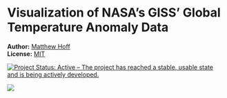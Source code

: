 
<!-- README.md is generated from README.Rmd. Please edit that file -->

# Visualization of NASA’s GISS’ Global Temperature Anomaly Data

**Author:** [Matthew Hoff](https://github.com/mghoff) <br/> **License:**
[MIT](https://opensource.org/licenses/MIT) <br/>

[![Project Status: Active – The project has reached a stable, usable
state and is being actively
developed.](http://www.repostatus.org/badges/latest/active.svg)](https://www.repostatus.org/)

![](figs/gtaimg.png)
